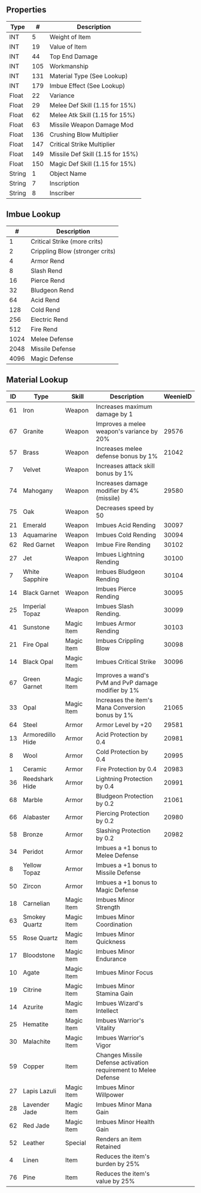 ## Properties
|Type | # | Description |
|-|-|-|
| INT | 5 | Weight of Item |
| INT | 19 | Value of Item |
| INT | 44 | Top End Damage |
| INT | 105 | Workmanship |
| INT | 131 | Material Type (See Lookup) |
| INT | 179 | Imbue Effect (See Lookup) |
| Float | 22 | Variance |
| Float | 29 | Melee Def Skill (1.15 for 15%) |
| Float | 62 | Melee Atk Skill (1.15 for 15%) |
| Float | 63 | Missile Weapon Damage Mod |
| Float | 136 | Crushing Blow Multiplier |
| Float | 147 | Critical Strike Multiplier |
| Float | 149 | Missile Def Skill (1.15 for 15%) |
| Float | 150 | Magic Def Skill (1.15 for 15%) |
| String | 1 | Object Name |
| String | 7 | Inscription |
| String | 8 | Inscriber |


## Imbue Lookup
| # | Description |
|-|-|
| 1 | Critical Strike (more crits) |
| 2 | Crippling Blow (stronger crits) |
| 4 | Armor Rend |
| 8 | Slash Rend |
| 16 | Pierce Rend |
| 32| Bludgeon Rend |
| 64| Acid Rend |
| 128 | Cold Rend |
| 256 | Electric Rend |
| 512 | Fire Rend |
| 1024 | Melee Defense |
| 2048 | Missile Defense |
| 4096 | Magic Defense |

## Material Lookup
| ID | Type | Skill | Description | WeenieID |
|-|-|-|-|-|
| 61 | Iron | Weapon | Increases maximum damage by 1 |  |
| 67 | Granite | Weapon | Improves a melee weapon's variance by 20% | 29576 |
| 57 | Brass | Weapon | Increases melee defense bonus by 1% | 21042 |
| 7 | Velvet | Weapon | Increases attack skill bonus by 1% |
| 74 | Mahogany | Weapon | Increases damage modifier by 4% (missile) | 29580 |
| 75 | Oak | Weapon | Decreases speed by 50 |
| 21 | Emerald | Weapon | Imbues Acid Rending | 30097 |
| 13 | Aquamarine | Weapon | Imbues Cold Rending | 30094 |
| 62 | Red Garnet | Weapon | Imbue Fire Rending | 30102 |
| 27 | Jet | Weapon | Imbues Lightning Rending | 30100 |
| 7 | White Sapphire | Weapon | Imbues Bludgeon Rending | 30104 |
| 14 | Black Garnet | Weapon | Imbues Pierce Rending | 30095 |
| 25 | Imperial Topaz | Weapon | Imbues Slash Rending. | 30099 |
| 41 | Sunstone | Magic Item | Imbues Armor Rending | 30103 |
| 21 | Fire Opal | Magic Item | Imbues Crippling Blow | 30098 |
| 14 | Black Opal | Magic Item | Imbues Critical Strike | 30096 |
| 67 | Green Garnet | Magic Item | Improves a wand's PvM and PvP damage modifier by 1% |
| 33 | Opal | Magic Item | Increases the item's Mana Conversion bonus by 1% | 21065 |
| 64 | Steel | Armor | Armor Level by +20 | 29581 |
| 13 | Armoredillo Hide | Armor | Acid Protection by 0.4 | 20981 |
| 8 | Wool | Armor | Cold Protection by 0.4 | 20995 |
| 1 | Ceramic | Armor | Fire Protection by 0.4 | 20983 |
| 36 | Reedshark Hide | Armor | Lightning Protection by 0.4 | 20991 |
| 68 | Marble | Armor | Bludgeon Protection by 0.2 | 21061 |
| 66 | Alabaster | Armor | Piercing Protection by 0.2 | 20980 |
| 58 | Bronze | Armor | Slashing Protection by 0.2 | 20982 |
| 34 | Peridot | Armor | Imbues a +1 bonus to Melee Defense |
| 8 | Yellow Topaz | Armor | Imbues a +1 bonus to Missile Defense |
| 50 | Zircon | Armor | Imbues a +1 bonus to Magic Defense |
| 18 | Carnelian | Magic Item | Imbues Minor Strength |
| 63 | Smokey Quartz | Magic Item | Imbues Minor Coordination |
| 55 | Rose Quartz | Magic Item | Imbues Minor Quickness |
| 17 | Bloodstone | Magic Item | Imbues Minor Endurance |
| 10 | Agate | Magic Item | Imbues Minor Focus |
| 19 | Citrine | Magic Item | Imbues Minor Stamina Gain |
| 14 | Azurite | Magic Item | Imbues Wizard's Intellect |
| 25 | Hematite | Magic Item | Imbues Warrior's Vitality |
| 30 | Malachite | Magic Item | Imbues Warrior's Vigor |
| 59 | Copper | Item | Changes Missile Defense activation requirement to Melee Defense |
| 27 | Lapis Lazuli | Magic Item | Imbues Minor Willpower |
| 28 | Lavender Jade | Magic Item | Imbues Minor Mana Gain |
| 62 | Red Jade | Magic Item | Imbues Minor Health Gain |
| 52 | Leather | Special | Renders an item Retained |
| 4 | Linen | Item | Reduces the item's burden by 25% |
| 76 | Pine | Item | Reduces the item's value by 25% |